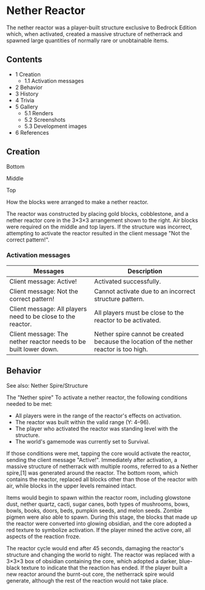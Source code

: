 # Nether Reactor
The nether reactor was a player-built structure exclusive to Bedrock Edition which, when activated, created a massive structure of netherrack and spawned large quantities of normally rare or unobtainable items.

## Contents
- 1 Creation
	- 1.1 Activation messages
- 2 Behavior
- 3 History
- 4 Trivia
- 5 Gallery
	- 5.1 Renders
	- 5.2 Screenshots
	- 5.3 Development images
- 6 References

## Creation


Bottom















Middle














Top














How the blocks were arranged to make a nether reactor.


The reactor was constructed by placing gold blocks, cobblestone, and a nether reactor core in the 3×3×3 arrangement shown to the right. Air blocks were required on the middle and top layers.
If the structure was incorrect, attempting to activate the reactor resulted in the client message "Not the correct pattern!".

### Activation messages
| Messages                                                         | Description                                                                            |
|------------------------------------------------------------------|----------------------------------------------------------------------------------------|
| Client message: Active!                                          | Activated successfully.                                                                |
| Client message: Not the correct pattern!                         | Cannot activate due to an incorrect structure pattern.                                 |
| Client message: All players need to be close to the reactor.     | All players must be close to the reactor to be activated.                              |
| Client message: The nether reactor needs to be built lower down. | Nether spire cannot be created because the location of the nether reactor is too high. |

## Behavior
See also: Nether Spire/Structure

The "Nether spire"
To activate a nether reactor, the following conditions needed to be met:

- All players were in the range of the reactor's effects on activation.
- The reactor was built within the valid range (Y: 4–96).
- The player who activated the reactor was standing level with the structure.
- The world's gamemode was currently set to Survival.

If those conditions were met, tapping the core would activate the reactor, sending the client message "Active!". Immediately after activation, a massive structure of netherrack with multiple rooms, referred to as a Nether spire,[1] was generated around the reactor. The bottom room, which contains the reactor, replaced all blocks other than those of the reactor with air, while blocks in the upper levels remained intact.

Items would begin to spawn within the reactor room, including glowstone dust, nether quartz, cacti, sugar canes, both types of mushrooms, bows, bowls, books, doors, beds, pumpkin seeds, and melon seeds. Zombie pigmen were also able to spawn. During this stage, the blocks that made up the reactor were converted into glowing obsidian, and the core adopted a red texture to symbolize activation. If the player mined the active core, all aspects of the reaction froze.

The reactor cycle would end after 45 seconds, damaging the reactor's structure and changing the world to night. 
The reactor was replaced with a 3×3×3 box of obsidian containing the core, which adopted a darker, blue-black texture to indicate that the reaction has ended. If the player built a new reactor around the burnt-out core, the netherrack spire would generate, although the rest of the reaction would not take place.

